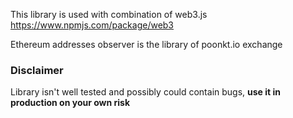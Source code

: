 This library is used with combination of web3.js https://www.npmjs.com/package/web3

Ethereum addresses observer is the library of poonkt.io exchange

### Disclaimer

Library isn't well tested and possibly could contain bugs, **use it in production on your own risk**
